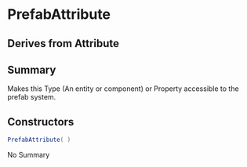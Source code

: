 # PrefabAttribute

## Derives from Attribute

## Summary

Makes this Type (An entity or component) or Property accessible to the prefab system.
## Constructors

```c#
PrefabAttribute( ) 
```
No Summary
